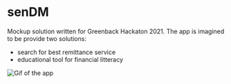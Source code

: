 # senDM



Mockup solution written for Greenback Hackaton 2021. The app is imagined to be provide two solutions:

- search for best remittance service
- educational tool for financial litteracy


![Gif of the app](https://media.giphy.com/media/XOf7F8hbZb67sOZjSj/giphy.gif)
